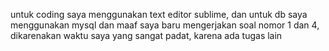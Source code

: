 untuk coding saya menggunakan text editor sublime, dan untuk db saya menggunakan mysql
dan maaf saya baru mengerjakan soal nomor 1 dan 4, dikarenakan waktu saya yang sangat padat, karena ada tugas lain
